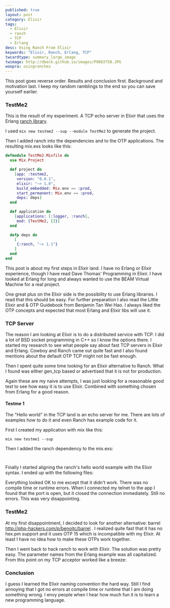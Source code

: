 ```yaml
---
published: true
layout: post
category: Elixir
tags: 
  - Elixir
  - ranch
  - TCP
  - Erlang
desc: Using Ranch From Elixir
keywords: "Elixir, Ranch, Erlang, TCP"
twcardtype: summary_large_image
twimage: http://dbeck.github.io/images/P9083758.JPG
woopra: usingranchex
---
```


This post goes reverse order. Results and conclusion first. Background and motivation last. I keep my random ramblings to the end so you can save yourself earlier.

### TestMe2 

This is the result of my experiment. A TCP echo server in Elixir that uses the Erlang [ranch library](https://github.com/ninenines/ranch).

I used ```mix new testme2 --sup --module TestMe2``` to generate the project.

Then I added ranch into the dependencies and to the OTP applications. The resulting mix.exs looks like this:

``` elixir
defmodule TestMe2.Mixfile do
  use Mix.Project

  def project do
    [app: :testme2,
     version: "0.0.1",
     elixir: "~> 1.0",
     build_embedded: Mix.env == :prod,
     start_permanent: Mix.env == :prod,
     deps: deps]
  end

  def application do
    [applications: [:logger, :ranch],
     mod: {TestMe2, []}]
  end

  defp deps do
    [
     {:ranch, "~> 1.1"}
    ]
  end
end

```


This post is about my first steps in Elixir land. I have no Erlang or Elixir experience, though I have read Dave Thomas' Programming in Elixir. I have looked at Erlang for long and always wanted to use the BEAM Virtual Machine for a real project. 

One great plus on the Elixir side is the possibility to use Erlang libraries. I read that this should be easy. For further preparation I also read the Little Elixir and & OTP Guidebook from Benjamin Tan Wei Hao. I always liked the OTP concepts and expected that most Erlang and Elixir libs will use it.

### TCP Server

The reason I am looking at Elixir is to do a distributed service with TCP. I did a lot of BSD socket programming in C++ so I know the options there. I started my research to see what people say about fast TCP servers in Elixir and Erlang. Cowboy and Ranch came out quite fast and I also found mentions about the default OTP TCP might not be fast enough.  

Then I spent quite some time looking for an Elixir alternative to Ranch. What I found was either gen_tcp based or advertised that it is not for production.

Again these are my naive attempts, I was just looking for a reasonable good test to see how easy it is to use Elixir. Combined with something chosen from Erlang for a good reason.

#### Testme 1

The "Hello world" in the TCP land is an echo server for me. There are lots of examples how to do it and even Ranch has example code for it.

First I created my application with mix like this:

```mix new testme1 --sup```

Then I added the ranch dependency to the mix.exs:

``` ```

Finally I started aligning the ranch's hello world example with the Elixir syntax. I ended up with the following files:

Everything looked OK to me except that it didn't work. There was no compile time or runtime errors. When I connected my telnet to the app I found that the port is open, but it closed the connection immediately. Still no errors. This was very disappointing.

### TestMe2

At my first disappointment, I decided to look for another alternative: barrel http://php-hackers.com/p/benoitc/barrel . I realized quite fast that it has no hex.pm support and it uses OTP 15 which is incompatible with my Elixir. At least I have no idea how to make these OTPs  work together.

Then I went back to hack ranch to work with Elixir. The solution was pretty easy. The parameter names from the Erlang example was all capitalized. From this point on my TCP acceptor worked like a breeze:


### Conclusion

I guess I learned the Elixir naming convention the hard way. Still I find annoying that I got no errors at compile time or runtime that I am doing something wrong. I envy people when I hear how much fun it is to learn a new programming language.